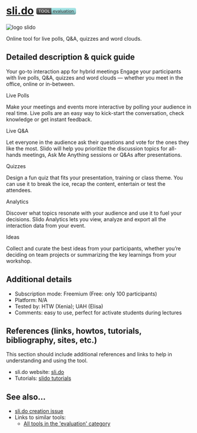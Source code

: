 # [sli.do](https://www.sli.do/)  [<img src="images/evaluation.png" align="bottom">](https://github.com/e-CLOSE/Toolbox/issues?q=label%3A01_TOOL+label%3Aevaluation)
![logo slido](https://user-images.githubusercontent.com/96419022/157391538-bb8af663-b402-4d1f-953b-12eca9b7cdf3.png)

Online tool for live polls, Q&A, quizzes and word clouds.


## Detailed description & quick guide

Your go-to interaction app for hybrid meetings
Engage your participants with live polls, Q&A, quizzes and word clouds — whether you meet in the office, online or in-between.

Live Polls

Make your meetings and events more interactive by polling your audience in real time. Live polls are an easy way to kick-start the conversation, check knowledge or get instant feedback.

Live Q&A

Let everyone in the audience ask their questions and vote for the ones they like the most. Slido will help you prioritize the discussion topics for all-hands meetings, Ask Me Anything sessions or Q&As after presentations.

Quizzes

Design a fun quiz that fits your presentation, training or class theme. You can use it to break the ice, recap the content, entertain or test the attendees.

Analytics

Discover what topics resonate with your audience and use it to fuel your decisions. Slido Analytics lets you view, analyze and export all the interaction data from your event.

Ideas

Collect and curate the best ideas from your participants, whether you’re deciding on team projects or summarizing the key learnings from your workshop.

## Additional details

- Subscription mode: Freemium (Free: only 100 participants)
- Platform: N/A
- Tested by: HTW (Xenia); UAH (Elisa)
- Comments: easy to use, perfect for activate students during lectures


## References (links, howtos, tutorials, bibliography, sites, etc.)

This section should include additional references and links to help in
understanding and using the tool.

- sli.do website: [sli.do](https://www.sli.do/)
- Tutorials: [slido tutorials](https://www.youtube.com/c/Slido/videos)


## See also...

- [sli.do creation issue](https://github.com/e-CLOSE/Toolbox/issues/75)
- Links to similar tools:
  - [All tools in the 'evaluation' category](https://github.com/e-CLOSE/Toolbox/issues?q=label%3A01_TOOL+label%3Aevaluation)
